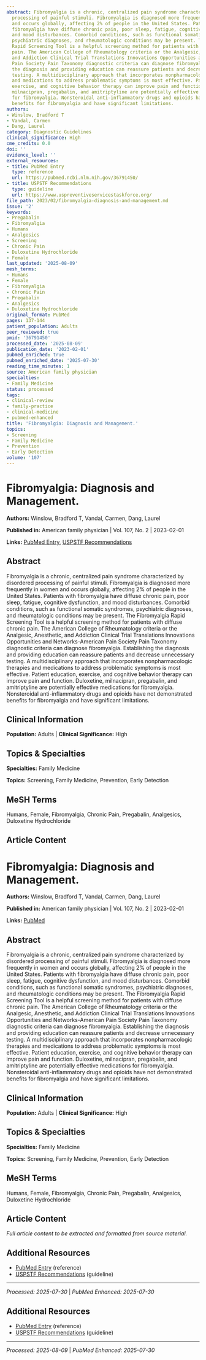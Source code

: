 ```yaml
---
abstract: Fibromyalgia is a chronic, centralized pain syndrome characterized by disordered
  processing of painful stimuli. Fibromyalgia is diagnosed more frequently in women
  and occurs globally, affecting 2% of people in the United States. Patients with
  fibromyalgia have diffuse chronic pain, poor sleep, fatigue, cognitive dysfunction,
  and mood disturbances. Comorbid conditions, such as functional somatic syndromes,
  psychiatric diagnoses, and rheumatologic conditions may be present. The Fibromyalgia
  Rapid Screening Tool is a helpful screening method for patients with diffuse chronic
  pain. The American College of Rheumatology criteria or the Analgesic, Anesthetic,
  and Addiction Clinical Trial Translations Innovations Opportunities and Networks-American
  Pain Society Pain Taxonomy diagnostic criteria can diagnose fibromyalgia. Establishing
  the diagnosis and providing education can reassure patients and decrease unnecessary
  testing. A multidisciplinary approach that incorporates nonpharmacologic therapies
  and medications to address problematic symptoms is most effective. Patient education,
  exercise, and cognitive behavior therapy can improve pain and function. Duloxetine,
  milnacipran, pregabalin, and amitriptyline are potentially effective medications
  for fibromyalgia. Nonsteroidal anti-inflammatory drugs and opioids have not demonstrated
  benefits for fibromyalgia and have significant limitations.
authors:
- Winslow, Bradford T
- Vandal, Carmen
- Dang, Laurel
category: Diagnostic Guidelines
clinical_significance: High
cme_credits: 0.0
doi: ''
evidence_level: ''
external_resources:
- title: PubMed Entry
  type: reference
  url: https://pubmed.ncbi.nlm.nih.gov/36791450/
- title: USPSTF Recommendations
  type: guideline
  url: https://www.uspreventiveservicestaskforce.org/
file_path: 2023/02/fibromyalgia-diagnosis-and-management.md
issue: '2'
keywords:
- Pregabalin
- Fibromyalgia
- Humans
- Analgesics
- Screening
- Chronic Pain
- Duloxetine Hydrochloride
- Female
last_updated: '2025-08-09'
mesh_terms:
- Humans
- Female
- Fibromyalgia
- Chronic Pain
- Pregabalin
- Analgesics
- Duloxetine Hydrochloride
original_format: PubMed
pages: 137-144
patient_population: Adults
peer_reviewed: true
pmid: '36791450'
processed_date: '2025-08-09'
publication_date: '2023-02-01'
pubmed_enriched: true
pubmed_enriched_date: '2025-07-30'
reading_time_minutes: 1
source: American family physician
specialties:
- Family Medicine
status: processed
tags:
- clinical-review
- family-practice
- clinical-medicine
- pubmed-enhanced
title: 'Fibromyalgia: Diagnosis and Management.'
topics:
- Screening
- Family Medicine
- Prevention
- Early Detection
volume: '107'
---
```


# Fibromyalgia: Diagnosis and Management.

**Authors:** Winslow, Bradford T, Vandal, Carmen, Dang, Laurel

**Published in:** American family physician | Vol. 107, No. 2 | 2023-02-01

**Links:** [PubMed Entry](https://pubmed.ncbi.nlm.nih.gov/36791450/), [USPSTF Recommendations](https://www.uspreventiveservicestaskforce.org/)

## Abstract

Fibromyalgia is a chronic, centralized pain syndrome characterized by disordered processing of painful stimuli. Fibromyalgia is diagnosed more frequently in women and occurs globally, affecting 2% of people in the United States. Patients with fibromyalgia have diffuse chronic pain, poor sleep, fatigue, cognitive dysfunction, and mood disturbances. Comorbid conditions, such as functional somatic syndromes, psychiatric diagnoses, and rheumatologic conditions may be present. The Fibromyalgia Rapid Screening Tool is a helpful screening method for patients with diffuse chronic pain. The American College of Rheumatology criteria or the Analgesic, Anesthetic, and Addiction Clinical Trial Translations Innovations Opportunities and Networks-American Pain Society Pain Taxonomy diagnostic criteria can diagnose fibromyalgia. Establishing the diagnosis and providing education can reassure patients and decrease unnecessary testing. A multidisciplinary approach that incorporates nonpharmacologic therapies and medications to address problematic symptoms is most effective. Patient education, exercise, and cognitive behavior therapy can improve pain and function. Duloxetine, milnacipran, pregabalin, and amitriptyline are potentially effective medications for fibromyalgia. Nonsteroidal anti-inflammatory drugs and opioids have not demonstrated benefits for fibromyalgia and have significant limitations.

## Clinical Information

**Population:** Adults | **Clinical Significance:** High

## Topics & Specialties

**Specialties:** Family Medicine

**Topics:** Screening, Family Medicine, Prevention, Early Detection

## MeSH Terms

Humans, Female, Fibromyalgia, Chronic Pain, Pregabalin, Analgesics, Duloxetine Hydrochloride

## Article Content

# Fibromyalgia: Diagnosis and Management.

**Authors:** Winslow, Bradford T, Vandal, Carmen, Dang, Laurel

**Published in:** American family physician | Vol. 107, No. 2 | 2023-02-01

**Links:** [PubMed](https://pubmed.ncbi.nlm.nih.gov/36791450/)

## Abstract

Fibromyalgia is a chronic, centralized pain syndrome characterized by disordered processing of painful stimuli. Fibromyalgia is diagnosed more frequently in women and occurs globally, affecting 2% of people in the United States. Patients with fibromyalgia have diffuse chronic pain, poor sleep, fatigue, cognitive dysfunction, and mood disturbances. Comorbid conditions, such as functional somatic syndromes, psychiatric diagnoses, and rheumatologic conditions may be present. The Fibromyalgia Rapid Screening Tool is a helpful screening method for patients with diffuse chronic pain. The American College of Rheumatology criteria or the Analgesic, Anesthetic, and Addiction Clinical Trial Translations Innovations Opportunities and Networks-American Pain Society Pain Taxonomy diagnostic criteria can diagnose fibromyalgia. Establishing the diagnosis and providing education can reassure patients and decrease unnecessary testing. A multidisciplinary approach that incorporates nonpharmacologic therapies and medications to address problematic symptoms is most effective. Patient education, exercise, and cognitive behavior therapy can improve pain and function. Duloxetine, milnacipran, pregabalin, and amitriptyline are potentially effective medications for fibromyalgia. Nonsteroidal anti-inflammatory drugs and opioids have not demonstrated benefits for fibromyalgia and have significant limitations.

## Clinical Information

**Population:** Adults | **Clinical Significance:** High

## Topics & Specialties

**Specialties:** Family Medicine

**Topics:** Screening, Family Medicine, Prevention, Early Detection

## MeSH Terms

Humans, Female, Fibromyalgia, Chronic Pain, Pregabalin, Analgesics, Duloxetine Hydrochloride

## Article Content

*Full article content to be extracted and formatted from source material.*

## Additional Resources

- [PubMed Entry](https://pubmed.ncbi.nlm.nih.gov/36791450/) (reference)
- [USPSTF Recommendations](https://www.uspreventiveservicestaskforce.org/) (guideline)

---

*Processed: 2025-07-30* | *PubMed Enhanced: 2025-07-30*

## Additional Resources

- [PubMed Entry](https://pubmed.ncbi.nlm.nih.gov/36791450/) (reference)
- [USPSTF Recommendations](https://www.uspreventiveservicestaskforce.org/) (guideline)

---

*Processed: 2025-08-09* | *PubMed Enhanced: 2025-07-30*

